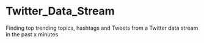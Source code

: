 # Twitter_Data_Stream
Finding top trending topics, hashtags and Tweets from a Twitter data stream in the past x minutes
